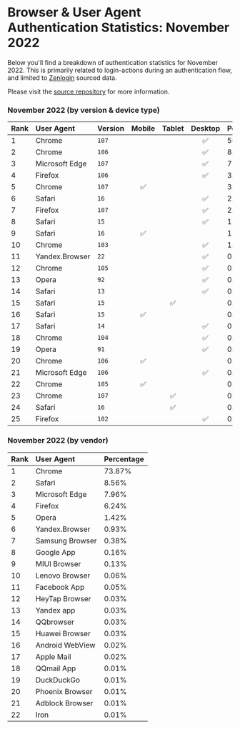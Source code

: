 # Browser & User Agent Authentication Statistics: November 2022

Below you'll find a breakdown of authentication statistics for
November 2022. This is primarily related to login-actions during an
authentication flow, and limited to <a href="https://zenlogin.co"/>Zenlogin</a>
sourced data.

Please visit the
<a href="https://github.com/zenlogin/browser-user-agent-authentication-statistics">source repository</a>
for more information.

### November 2022 (by version & device type)
| Rank | User Agent | Version | Mobile | Tablet | Desktop | Percentage |
| :--- | :--- | :--- | :---: | :---: | :---: | :--- |
| 1 | Chrome | `107` | | | ✅ | 56.05% |
| 2 | Chrome | `106` | | | ✅ | 8.94% |
| 3 | Microsoft Edge | `107` | | | ✅ | 7.50% |
| 4 | Firefox | `106` | | | ✅ | 3.32% |
| 5 | Chrome | `107` | ✅ | | | 3.29% |
| 6 | Safari | `16` | | | ✅ | 2.59% |
| 7 | Firefox | `107` | | | ✅ | 2.23% |
| 8 | Safari | `15` | | | ✅ | 1.83% |
| 9 | Safari | `16` | ✅ | | | 1.35% |
| 10 | Chrome | `103` | | | ✅ | 1.13% |
| 11 | Yandex.Browser | `22` | | | ✅ | 0.88% |
| 12 | Chrome | `105` | | | ✅ | 0.87% |
| 13 | Opera | `92` | | | ✅ | 0.80% |
| 14 | Safari | `13` | | | ✅ | 0.68% |
| 15 | Safari | `15` | | ✅ | | 0.62% |
| 16 | Safari | `15` | ✅ | | | 0.62% |
| 17 | Safari | `14` | | | ✅ | 0.48% |
| 18 | Chrome | `104` | | | ✅ | 0.44% |
| 19 | Opera | `91` | | | ✅ | 0.44% |
| 20 | Chrome | `106` | ✅ | | | 0.40% |
| 21 | Microsoft Edge | `106` | | | ✅ | 0.30% |
| 22 | Chrome | `105` | ✅ | | | 0.23% |
| 23 | Chrome | `107` | | ✅ | | 0.23% |
| 24 | Safari | `16` | | ✅ | | 0.19% |
| 25 | Firefox | `102` | | | ✅ | 0.18% |

### November 2022 (by vendor)
| Rank | User Agent | Percentage |
| :--- | :--- | :--- |
| 1 | Chrome | 73.87% |
| 2 | Safari | 8.56% |
| 3 | Microsoft Edge | 7.96% |
| 4 | Firefox | 6.24% |
| 5 | Opera | 1.42% |
| 6 | Yandex.Browser | 0.93% |
| 7 | Samsung Browser | 0.38% |
| 8 | Google App | 0.16% |
| 9 | MIUI Browser | 0.13% |
| 10 | Lenovo Browser | 0.06% |
| 11 | Facebook App | 0.05% |
| 12 | HeyTap Browser | 0.03% |
| 13 | Yandex app | 0.03% |
| 14 | QQbrowser | 0.03% |
| 15 | Huawei Browser | 0.03% |
| 16 | Android WebView | 0.02% |
| 17 | Apple Mail | 0.02% |
| 18 | QQmail App | 0.01% |
| 19 | DuckDuckGo | 0.01% |
| 20 | Phoenix Browser | 0.01% |
| 21 | Adblock Browser | 0.01% |
| 22 | Iron | 0.01% |
